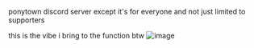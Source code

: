 ponytown discord server except it's for everyone and not just limited to supporters

this is the vibe i bring to the function btw
![]()![image](https://github.com/ponytowning/ponytowning/assets/134979330/59180805-d0e6-4313-ba76-b85246ca1fbb)
